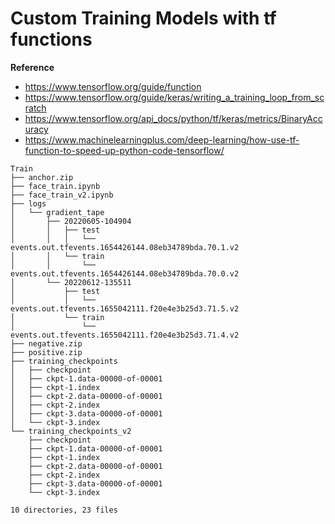# Custom Training Models with tf functions

**Reference**

- https://www.tensorflow.org/guide/function
- https://www.tensorflow.org/guide/keras/writing_a_training_loop_from_scratch
- https://www.tensorflow.org/api_docs/python/tf/keras/metrics/BinaryAccuracy
- https://www.machinelearningplus.com/deep-learning/how-use-tf-function-to-speed-up-python-code-tensorflow/



```
Train
├── anchor.zip
├── face_train.ipynb
├── face_train_v2.ipynb
├── logs
│   └── gradient_tape
│       ├── 20220605-104904
│       │   ├── test
│       │   │   └── events.out.tfevents.1654426144.08eb34789bda.70.1.v2
│       │   └── train
│       │       └── events.out.tfevents.1654426144.08eb34789bda.70.0.v2
│       └── 20220612-135511
│           ├── test
│           │   └── events.out.tfevents.1655042111.f20e4e3b25d3.71.5.v2
│           └── train
│               └── events.out.tfevents.1655042111.f20e4e3b25d3.71.4.v2
├── negative.zip
├── positive.zip
├── training_checkpoints
│   ├── checkpoint
│   ├── ckpt-1.data-00000-of-00001
│   ├── ckpt-1.index
│   ├── ckpt-2.data-00000-of-00001
│   ├── ckpt-2.index
│   ├── ckpt-3.data-00000-of-00001
│   └── ckpt-3.index
└── training_checkpoints_v2
    ├── checkpoint
    ├── ckpt-1.data-00000-of-00001
    ├── ckpt-1.index
    ├── ckpt-2.data-00000-of-00001
    ├── ckpt-2.index
    ├── ckpt-3.data-00000-of-00001
    └── ckpt-3.index

10 directories, 23 files
```
